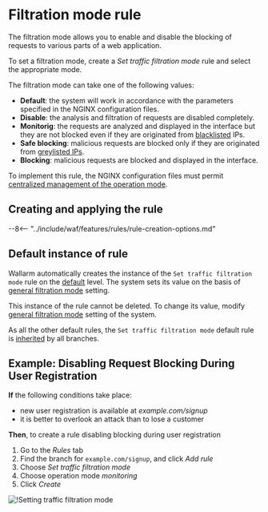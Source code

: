 [link-wallarm-mode-override]:       ../../admin-en/configure-parameters-en.md#wallarm_mode_allow_override

[img-mode-rule]:        ../../images/user-guides/rules/wallarm-mode-rule-with-safe-blocking.png

# Filtration mode rule

The filtration mode allows you to enable and disable the blocking of requests to various parts of a web application.

To set a filtration mode, create a *Set traffic filtration mode* rule and select the appropriate mode.

The filtration mode can take one of the following values:

* **Default**: the system will work in accordance with the parameters specified in the NGINX configuration files.
* **Disable**: the analysis and filtration of requests are disabled completely.
* **Monitorig**: the requests are analyzed and displayed in the interface but they are not blocked even if they are originated from [blacklisted](../ip-lists/blacklist.md) IPs.
* **Safe blocking**: malicious requests are blocked only if they are originated from [greylisted IPs](../ip-lists/greylist.md).
* **Blocking**: malicious requests are blocked and displayed in the interface.

To implement this rule, the NGINX configuration files must permit [centralized management of the operation mode][link-wallarm-mode-override].

## Creating and applying the rule

--8<-- "../include/waf/features/rules/rule-creation-options.md"

## Default instance of rule

Wallarm automatically creates the instance of the `Set traffic filtration mode` rule on the [default](../../user-guides/rules/view.md#default-rules) level. The system sets its value on the basis of [general filtration mode](../../admin-en/configure-wallarm-mode.md#setting-up-the-general-filtration-rule-in-wallarm-console) setting.

This instance of the rule cannot be deleted. To change its value, modify [general filtration mode](../../admin-en/configure-wallarm-mode.md#setting-up-the-general-filtration-rule-in-wallarm-console) setting of the system.

As all the other default rules, the `Set traffic filtration mode` default rule is [inherited](../../user-guides/rules/view.md) by all branches.

## Example: Disabling Request Blocking During User Registration

**If** the following conditions take place:

* new user registration is available at *example.com/signup*
* it is better to overlook an attack than to lose a customer

**Then**, to create a rule disabling blocking during user registration

1. Go to the *Rules* tab
1. Find the branch for `example.com/signup`, and click *Add rule*
1. Choose *Set traffic filtration mode*
1. Choose operation mode *monitoring*
1. Click *Create*

![!Setting traffic filtration mode][img-mode-rule]
